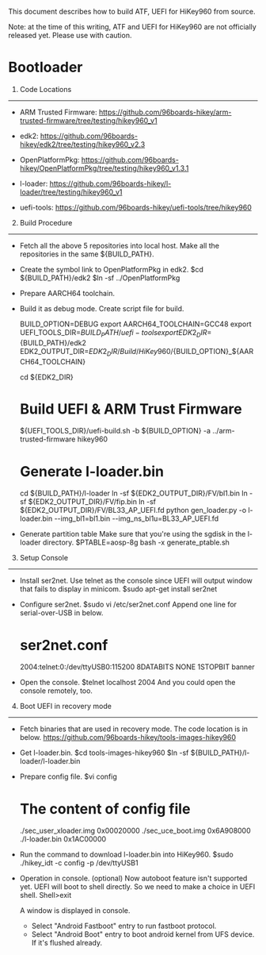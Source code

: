 This document describes how to build ATF, UEFI for HiKey960 from source.

Note: at the time of this writing, ATF and UEFI for HiKey960 are not officially released yet. Please use with caution.

Bootloader
====================

1. Code Locations
-----------------

   * ARM Trusted Firmware:
   https://github.com/96boards-hikey/arm-trusted-firmware/tree/testing/hikey960_v1

   * edk2:
   https://github.com/96boards-hikey/edk2/tree/testing/hikey960_v2.3

   * OpenPlatformPkg:
   https://github.com/96boards-hikey/OpenPlatformPkg/tree/testing/hikey960_v1.3.1

   * l-loader:
   https://github.com/96boards-hikey/l-loader/tree/testing/hikey960_v1

   * uefi-tools:
   https://github.com/96boards-hikey/uefi-tools/tree/hikey960


2. Build Procedure
------------------

   * Fetch all the above 5 repositories into local host.
     Make all the repositories in the same ${BUILD_PATH}.

   * Create the symbol link to OpenPlatformPkg in edk2.
     $cd ${BUILD_PATH}/edk2
     $ln -sf ../OpenPlatformPkg

   * Prepare AARCH64 toolchain.

   * Build it as debug mode. Create script file for build.

     BUILD_OPTION=DEBUG
     export AARCH64_TOOLCHAIN=GCC48
     export UEFI_TOOLS_DIR=${BUILD_PATH}/uefi-tools
     export EDK2_DIR=${BUILD_PATH}/edk2
     EDK2_OUTPUT_DIR=${EDK2_DIR}/Build/HiKey960/${BUILD_OPTION}_${AARCH64_TOOLCHAIN}

     cd ${EDK2_DIR}
     # Build UEFI & ARM Trust Firmware
     ${UEFI_TOOLS_DIR}/uefi-build.sh -b ${BUILD_OPTION} -a ../arm-trusted-firmware hikey960

     # Generate l-loader.bin
     cd ${BUILD_PATH}/l-loader
     ln -sf ${EDK2_OUTPUT_DIR}/FV/bl1.bin
     ln -sf ${EDK2_OUTPUT_DIR}/FV/fip.bin
     ln -sf ${EDK2_OUTPUT_DIR}/FV/BL33_AP_UEFI.fd
     python gen_loader.py -o l-loader.bin --img_bl1=bl1.bin --img_ns_bl1u=BL33_AP_UEFI.fd

   * Generate partition table
     Make sure that you're using the sgdisk in the l-loader directory.
     $PTABLE=aosp-8g bash -x generate_ptable.sh


3. Setup Console
----------------

   * Install ser2net. Use telnet as the console since UEFI will output window
     that fails to display in minicom.
     $sudo apt-get install ser2net

   * Configure ser2net.
     $sudo vi /etc/ser2net.conf
     Append one line for serial-over-USB in below.
     # ser2net.conf
     2004:telnet:0:/dev/ttyUSB0:115200 8DATABITS NONE 1STOPBIT banner

   * Open the console.
     $telnet localhost 2004
     And you could open the console remotely, too.


4. Boot UEFI in recovery mode
-----------------------------

   * Fetch binaries that are used in recovery mode. The code location is in below.
       https://github.com/96boards-hikey/tools-images-hikey960

   * Get l-loader.bin.
     $cd tools-images-hikey960
     $ln -sf ${BUILD_PATH}/l-loader/l-loader.bin

   * Prepare config file.
     $vi config
     # The content of config file
     ./sec_user_xloader.img 0x00020000
     ./sec_uce_boot.img 0x6A908000
     ./l-loader.bin 0x1AC00000

   * Run the command to download l-loader.bin into HiKey960.
     $sudo ./hikey_idt -c config -p /dev/ttyUSB1

   * Operation in console. (optional)
     Now autoboot feature isn't supported yet. UEFI will boot to shell directly.
     So we need to make a choice in UEFI shell.
     Shell>exit

     A window is displayed in console.
       - Select "Android Fastboot" entry to run fastboot protocol.
       - Select "Android Boot" entry to boot android kernel from UFS device. If it's flushed already.
